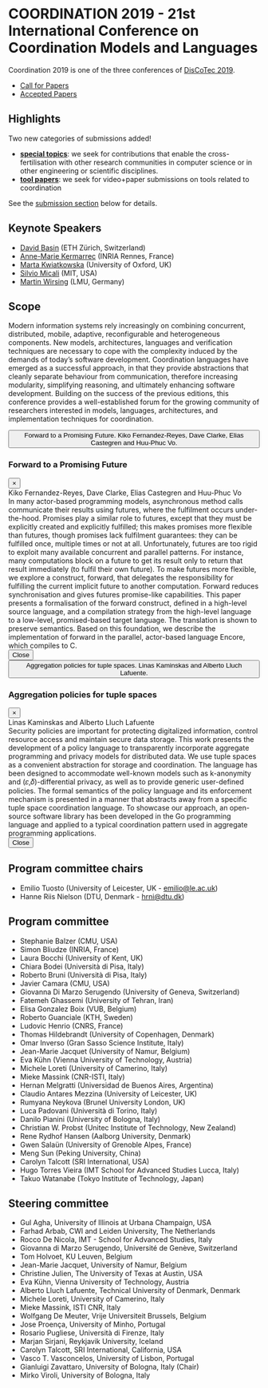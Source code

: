 # COORDINATION 2019 - 21st International Conference on Coordination Models and Languages

Coordination 2019 is one of the three conferences of [DisCoTec 2019](https://www.discotec.org/2019/).

<ul class="nav nav-tabs" id="myTab" role="tablist">
  <li class="nav-item">
    <a class="nav-link active" id="home-tab" data-toggle="tab" href="#home" role="tab" aria-controls="home" aria-selected="true">Call for Papers</a>
  </li>
  <li class="nav-item">
    <a class="nav-link" id="profile-tab" data-toggle="tab" href="#profile" role="tab" aria-controls="profile" aria-selected="false">Accepted Papers</a>
  </li>
</ul>

<!-- START TAB CONTENT -->
<div class="tab-content" id="myTabContent">

  <!-- START CALL FOR PAPERS TAB -->
  <div class="tab-pane fade show active" id="home" role="tabpanel" aria-labelledby="home-tab">

  <!-- HIGHLIGHTS -->
  <h2 id="highlights">Highlights<a class="anchorjs-link " href="#highlights" aria-label="Anchor" data-anchorjs-icon="" style="font: 1em/1 anchorjs-icons; padding-left: 0.375em;"></a></h2>
  <p>Two new categories of submissions added!</p>
  <ul>
    <li><strong><a href="#special-topics">special topics</a></strong>: we seek for contributions that enable the cross-fertilisation with other research communities in computer science or in other engineering or scientific disciplines.</li>
    <li><strong><a href="#tool-papers">tool papers</a></strong>: we seek for video+paper submissions on tools related to coordination</li>
  </ul>
  <p>See the <a href="#submissions">submission section</a> below for details.</p>
  <!-- END HIGHLIGHTS -->

  <!-- KEYNOTE SPEAKERS -->
  <h2 id="keynote-speakers">Keynote Speakers<a class="anchorjs-link " href="#keynote-speakers" aria-label="Anchor" data-anchorjs-icon="" style="font: 1em/1 anchorjs-icons; padding-left: 0.375em;"></a></h2>
  <ul>
  <li><a href="https://www.inf.ethz.ch/personal/basin/">David Basin</a> (ETH Zürich, Switzerland)</li>
  <li><a href="https://www.irisa.fr/asap/?page_id=179">Anne-Marie Kermarrec</a> (INRIA Rennes, France)</li>
  <li><a href="http://www.cs.ox.ac.uk/marta.kwiatkowska/">Marta Kwiatkowska</a> (University of Oxford, UK)</li>
  <li><a href="https://people.csail.mit.edu/silvio/">Silvio Micali</a> (MIT, USA)</li>
  <li><a href="https://www.sosy-lab.org/people/wirsing/">Martin Wirsing</a> (LMU, Germany)</li>
  </ul>
  <!-- END KEYNOTE -->

  <!-- SCOPE -->
  <h2 id="scope">Scope<a class="anchorjs-link " href="#scope" aria-label="Anchor" data-anchorjs-icon="" style="font: 1em/1 anchorjs-icons; padding-left: 0.375em;"></a></h2>
  <p>Modern information systems rely increasingly on combining concurrent, distributed, mobile, adaptive, reconfigurable and heterogeneous components. New models, architectures, languages and verification techniques are necessary to cope with the complexity induced by the demands of today’s software development. Coordination languages have emerged as a successful approach, in that they provide abstractions that cleanly separate behaviour from communication, therefore increasing modularity, simplifying reasoning, and ultimately enhancing software development. Building on the success of the previous editions, this conference provides a well-established forum for the growing community of researchers interested in models, languages, architectures, and implementation techniques for coordination.</p>
  <!-- END SCOPE -->

  </div>
  <!-- END CALL FOR PAPERS TAB -->


  <!-- START ACCEPTED PAPERS -->
  <div class="tab-pane fade" id="profile" role="tabpanel" aria-labelledby="profile-tab">

   <button type="button" class="btn btn-light" data-toggle="modal" data-target="#paper1">
     Forward to a Promising Future. Kiko Fernandez-Reyes, Dave Clarke, Elias Castegren and Huu-Phuc Vo.
   </button>
   <!-- Modal -->
   <div class="modal fade" id="paper1" tabindex="-1" role="dialog" aria-labelledby="Forward-to-a-Promising-Future" aria-hidden="true">
     <div class="modal-dialog modal-dialog-scrollable" role="document">
       <div class="modal-content">
         <div class="modal-header d-block">
         <div class="d-flex">
             <h3 class="modal-title" id="Forward-to-a-Promising-Future">Forward to a Promising Future</h3>
             <button type="button" class="close" data-dismiss="modal" aria-label="Close">
               <span aria-hidden="true">&times;</span>
             </button>
         </div>
         Kiko Fernandez-Reyes, Dave Clarke, Elias Castegren and Huu-Phuc Vo
         </div>
         <div class="modal-body">
         In many actor-based programming models, asynchronous method calls communicate their results using futures,
    where the fulfilment occurs under-the-hood. Promises play a similar role to futures, except that they must be explicitly created and explicitly fulfilled;
   this makes promises more flexible than futures, though promises lack fulfilment guarantees: they can be fulfilled once, multiple times or not at all. Unfortunately, futures are too rigid to exploit many available concurrent and parallel patterns. For instance, many computations block on a future to get its result only to return that result immediately (to fulfil their own future).
   To make futures more flexible, we explore a construct, forward, that delegates the responsibility for fulfilling the current implicit future to another computation. Forward reduces synchronisation and gives futures promise-like capabilities. This paper presents a formalisation of the forward construct, defined in a high-level source language, and a compilation strategy from the high-level language to a low-level, promised-based target language.
   The translation is shown to preserve semantics. Based on this foundation, we describe the implementation of forward in the parallel, actor-based language Encore, which compiles to C.
         </div>
         <div class="modal-footer">
           <button type="button" class="btn btn-secondary" data-dismiss="modal">Close</button>
         </div>
       </div>
     </div>
   </div>
   <button type="button" class="btn btn-light" data-toggle="modal" data-target="#paper2">
     Aggregation policies for tuple spaces. Linas Kaminskas and Alberto Lluch Lafuente.
   </button>
   <!-- Modal -->
   <div class="modal fade" id="paper2" tabindex="-1" role="dialog" aria-labelledby="Aggregation-policies-for-tuple-spaces" aria-hidden="true">
     <div class="modal-dialog modal-dialog-scrollable" role="document">
       <div class="modal-content">
         <div class="modal-header d-block">
         <div class="d-flex">
           <h3 class="modal-title" id="Aggregation-policies-for-tuple-spaces">Aggregation policies for tuple spaces</h3>
           <button type="button" class="close" data-dismiss="modal" aria-label="Close">
             <span aria-hidden="true">&times;</span>
           </button>
         </div>
         Linas Kaminskas and Alberto Lluch Lafuente
         </div>
         <div class="modal-body">
         Security policies are important for protecting digitalized information, control resource access and maintain secure data storage. This work presents the development of a policy language to transparently incorporate aggregate programming and privacy models for distributed data. We use tuple spaces as a convenient abstraction for storage and coordination. The language has been designed to accommodate well-known models such as k-anonymity
         and (𝜀,𝛿)-differential privacy, as well as to provide generic user-defined policies. The formal semantics of the policy language and its enforcement mechanism is presented in a manner that abstracts away from a specific tuple space coordination language. To showcase our approach, an open-source software library has been developed in the Go programming language and applied to a typical coordination pattern used in aggregate programming applications.
         </div>
         <div class="modal-footer">
           <button type="button" class="btn btn-secondary" data-dismiss="modal">Close</button>
         </div>
       </div>
     </div>
   </div>
  </div>
  <!-- END ACCEPTED PAPERS -->

</div>
<!-- END TAB CONTENT -->

## Program committee chairs
* Emilio Tuosto (University of Leicester, UK - <emilio@le.ac.uk>)
* Hanne Riis Nielson (DTU, Denmark - <hrni@dtu.dk>)

## Program committee
* Stephanie Balzer (CMU, USA)
* Simon Bliudze (INRIA, France)
* Laura Bocchi (University of Kent, UK)
* Chiara Bodei (Università di Pisa, Italy)
* Roberto Bruni (Università di Pisa, Italy)
* Javier Camara (CMU, USA)
* Giovanna Di Marzo Serugendo (University of Geneva, Switzerland)
* Fatemeh Ghassemi (University of Tehran, Iran)
* Elisa Gonzalez Boix (VUB, Belgium)
* Roberto Guanciale (KTH, Sweden)
* Ludovic Henrio (CNRS, France)
* Thomas  Hildebrandt (University of Copenhagen, Denmark)
* Omar Inverso (Gran Sasso Science Institute, Italy)
* Jean-Marie Jacquet (University of Namur, Belgium)
* Eva Kühn (Vienna University of Technology, Austria)
* Michele Loreti (University of Camerino, Italy)
* Mieke Massink (CNR-ISTI, Italy)
* Hernan Melgratti (Universidad de Buenos Aires, Argentina)
* Claudio Antares Mezzina (University of Leicester, UK)
* Rumyana Neykova (Brunel University London, UK)
* Luca Padovani (Università di Torino, Italy)
* Danilo Pianini (University of Bologna, Italy)
* Christian W. Probst (Unitec Institute of Technology, New Zealand)
* Rene Rydhof Hansen (Aalborg University, Denmark)
* Gwen Salaün (University of Grenoble Alpes, France)
* Meng Sun (Peking University, China)
* Carolyn Talcott (SRI International, USA)
* Hugo Torres Vieira (IMT School for Advanced Studies Lucca, Italy)
* Takuo Watanabe (Tokyo Institute of Technology, Japan)


## Steering committee
* Gul Agha, University of Illinois at Urbana Champaign, USA
* Farhad Arbab, CWI and Leiden University, The Netherlands
* Rocco De Nicola, IMT - School for Advanced Studies, Italy
* Giovanna di Marzo Serugendo, Université de Genève, Switzerland
* Tom Holvoet, KU Leuven, Belgium
* Jean-Marie Jacquet, University of Namur, Belgium
* Christine Julien, The University of Texas at Austin, USA
* Eva Kühn, Vienna University of Technology, Austria
* Alberto Lluch Lafuente, Technical University of Denmark, Denmark
* Michele Loreti, University of Camerino, Italy
* Mieke Massink, ISTI CNR, Italy
* Wolfgang De Meuter, Vrije Universiteit Brussels, Belgium
* Jose Proença, University of Minho, Portugal
* Rosario Pugliese, Università di Firenze, Italy
* Marjan Sirjani, Reykjavik University, Iceland
* Carolyn Talcott, SRI International, California, USA
* Vasco T. Vasconcelos, University of Lisbon, Portugal
* Gianluigi Zavattaro, University of Bologna, Italy (Chair)
* Mirko Viroli, University of Bologna, Italy
